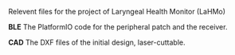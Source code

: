Relevent files for the project of Laryngeal Health Monitor (LaHMo)

**BLE** The PlatformIO code for the peripheral patch and the receiver.

**CAD** The DXF files of the initial design, laser-cuttable.